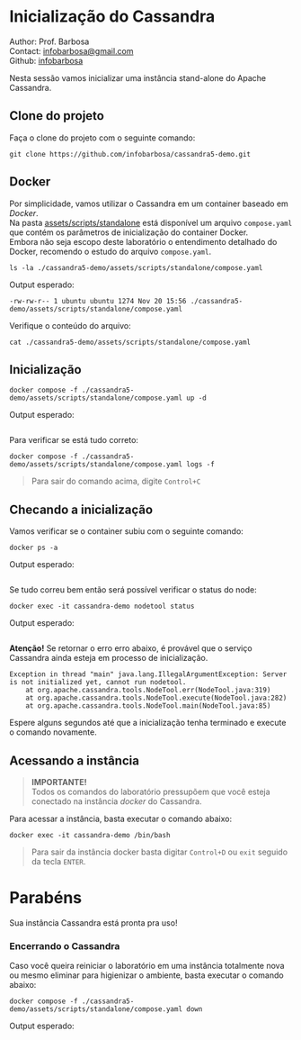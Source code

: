 # Inicialização do Cassandra
Author: Prof. Barbosa<br>
Contact: infobarbosa@gmail.com<br>
Github: [infobarbosa](https://github.com/infobarbosa)

Nesta sessão vamos inicializar uma instância stand-alone do Apache Cassandra.

## Clone do projeto
Faça o clone do projeto com o seguinte comando:
```
git clone https://github.com/infobarbosa/cassandra5-demo.git
```

## Docker
Por simplicidade, vamos utilizar o Cassandra em um container baseado em *Docker*.<br>
Na pasta [assets/scripts/standalone](./assets/scripts/standalone) está disponível um arquivo `compose.yaml` que contém os parâmetros de inicialização do container Docker.<br>
Embora não seja escopo deste laboratório o entendimento detalhado do Docker, recomendo o estudo do arquivo `compose.yaml`.

```
ls -la ./cassandra5-demo/assets/scripts/standalone/compose.yaml

```

Output esperado:
```
-rw-rw-r-- 1 ubuntu ubuntu 1274 Nov 20 15:56 ./cassandra5-demo/assets/scripts/standalone/compose.yaml
```

Verifique o conteúdo do arquivo:
```
cat ./cassandra5-demo/assets/scripts/standalone/compose.yaml

```

## Inicialização
```
docker compose -f ./cassandra5-demo/assets/scripts/standalone/compose.yaml up -d

```

Output esperado:
```

```

Para verificar se está tudo correto:
```
docker compose -f ./cassandra5-demo/assets/scripts/standalone/compose.yaml logs -f

```
> Para sair do comando acima, digite `Control+C`

## Checando a inicialização
Vamos verificar se o container subiu com o seguinte comando:
```
docker ps -a

```

Output esperado:
```

```

Se tudo correu bem então será possível verificar o status do node:
```
docker exec -it cassandra-demo nodetool status

```

Output esperado:
```

```

**Atenção!** Se retornar o erro erro abaixo, é provável que o serviço Cassandra ainda esteja em processo de inicialização.
```
Exception in thread "main" java.lang.IllegalArgumentException: Server is not initialized yet, cannot run nodetool.
	at org.apache.cassandra.tools.NodeTool.err(NodeTool.java:319)
	at org.apache.cassandra.tools.NodeTool.execute(NodeTool.java:282)
	at org.apache.cassandra.tools.NodeTool.main(NodeTool.java:85)
```
Espere alguns segundos até que a inicialização tenha terminado e execute o comando novamente.

## Acessando a instância
  > **IMPORTANTE!**<br>
  > Todos os comandos do laboratório pressupõem que você esteja conectado na instância *docker* do Cassandra.<br>

Para acessar a instância, basta executar o comando abaixo:
```
docker exec -it cassandra-demo /bin/bash

```

> Para sair da instância docker basta digitar `Control+D` ou `exit` seguido da tecla `ENTER`.


# Parabéns
Sua instância Cassandra está pronta pra uso!


### Encerrando o Cassandra
Caso você queira reiniciar o laboratório em uma instância totalmente nova ou mesmo eliminar para higienizar o ambiente, basta executar o comando abaixo:
```
docker compose -f ./cassandra5-demo/assets/scripts/standalone/compose.yaml down

```

Output esperado:
```

 ```
